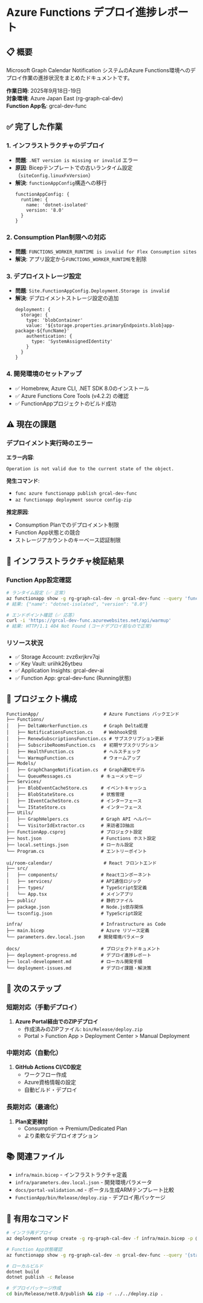 # Azure Functions デプロイ進捗レポート

## 📋 概要

Microsoft Graph Calendar Notification システムのAzure Functions環境へのデプロイ作業の進捗状況をまとめたドキュメントです。

**作業日時**: 2025年9月18日-19日  
**対象環境**: Azure Japan East (rg-graph-cal-dev)  
**Function App名**: grcal-dev-func

## ✅ 完了した作業

### 1. インフラストラクチャのデプロイ
- **問題**: `.NET version is missing or invalid` エラー
- **原因**: Bicepテンプレートでの古いランタイム設定（`siteConfig.linuxFxVersion`）
- **解決**: `functionAppConfig`構造への移行
  ```bicep
  functionAppConfig: {
    runtime: {
      name: 'dotnet-isolated'
      version: '8.0'
    }
  }
  ```

### 2. Consumption Plan制限への対応
- **問題**: `FUNCTIONS_WORKER_RUNTIME is invalid for Flex Consumption sites`
- **解決**: アプリ設定から`FUNCTIONS_WORKER_RUNTIME`を削除

### 3. デプロイストレージ設定
- **問題**: `Site.FunctionAppConfig.Deployment.Storage is invalid`
- **解決**: デプロイメントストレージ設定の追加
  ```bicep
  deployment: {
    storage: {
      type: 'blobContainer'
      value: '${storage.properties.primaryEndpoints.blob}app-package-${funcName}'
      authentication: {
        type: 'SystemAssignedIdentity'
      }
    }
  }
  ```

### 4. 開発環境のセットアップ
- ✅ Homebrew, Azure CLI, .NET SDK 8.0のインストール
- ✅ Azure Functions Core Tools (v4.2.2) の確認
- ✅ FunctionAppプロジェクトのビルド成功

## ⚠️ 現在の課題

### デプロイメント実行時のエラー
**エラー内容**: 
```
Operation is not valid due to the current state of the object.
```

**発生コマンド**:
- `func azure functionapp publish grcal-dev-func`
- `az functionapp deployment source config-zip`

**推定原因**:
- Consumption Planでのデプロイメント制限
- Function App状態との競合
- ストレージアカウントのキーベース認証制限

## 🎯 インフラストラクチャ検証結果

### Function App設定確認
```bash
# ランタイム設定（✅ 正常）
az functionapp show -g rg-graph-cal-dev -n grcal-dev-func --query 'functionAppConfig.runtime'
# 結果: {"name": "dotnet-isolated", "version": "8.0"}

# エンドポイント確認（✅ 応答）
curl -i 'https://grcal-dev-func.azurewebsites.net/api/warmup'
# 結果: HTTP/1.1 404 Not Found (コードデプロイ前なので正常)
```

### リソース状況
- ✅ Storage Account: zvz6xrjkrv7qi
- ✅ Key Vault: uriihk26ytbeu  
- ✅ Application Insights: grcal-dev-ai
- ✅ Function App: grcal-dev-func (Running状態)

## 📁 プロジェクト構成

```
FunctionApp/                        # Azure Functions バックエンド
├── Functions/
│   ├── DeltaWorkerFunction.cs      # Graph Delta処理
│   ├── NotificationsFunction.cs    # Webhook受信
│   ├── RenewSubscriptionsFunction.cs # サブスクリプション更新
│   ├── SubscribeRoomsFunction.cs   # 初期サブスクリプション
│   ├── HealthFunction.cs           # ヘルスチェック
│   └── WarmupFunction.cs           # ウォームアップ
├── Models/
│   ├── GraphChangeNotification.cs  # Graph通知モデル
│   └── QueueMessages.cs           # キューメッセージ
├── Services/
│   ├── BlobEventCacheStore.cs     # イベントキャッシュ
│   ├── BlobStateStore.cs          # 状態管理
│   ├── IEventCacheStore.cs        # インターフェース
│   └── IStateStore.cs             # インターフェース
├── Utils/
│   ├── GraphHelpers.cs            # Graph API ヘルパー
│   └── VisitorIdExtractor.cs      # 来訪者ID抽出
├── FunctionApp.csproj             # プロジェクト設定
├── host.json                      # Functions ホスト設定
├── local.settings.json            # ローカル設定
└── Program.cs                     # エントリーポイント

ui/room-calendar/                   # React フロントエンド
├── src/
│   ├── components/                # Reactコンポーネント
│   ├── services/                  # API通信ロジック
│   ├── types/                     # TypeScript型定義
│   └── App.tsx                    # メインアプリ
├── public/                        # 静的ファイル
├── package.json                   # Node.js依存関係
└── tsconfig.json                  # TypeScript設定

infra/                             # Infrastructure as Code
├── main.bicep                     # Azure リソース定義
└── parameters.dev.local.json     # 開発環境パラメータ

docs/                              # プロジェクトドキュメント
├── deployment-progress.md         # デプロイ進捗レポート
├── local-development.md           # ローカル開発手順
└── deployment-issues.md           # デプロイ課題・解決策
```

## 🔄 次のステップ

### 短期対応（手動デプロイ）
1. **Azure Portal経由でのZIPデプロイ**
   - 作成済みのZIPファイル: `bin/Release/deploy.zip`
   - Portal > Function App > Deployment Center > Manual Deployment

### 中期対応（自動化）
1. **GitHub Actions CI/CD設定**
   - ワークフロー作成
   - Azure資格情報の設定
   - 自動ビルド・デプロイ

### 長期対応（最適化）
1. **Plan変更検討**
   - Consumption → Premium/Dedicated Plan
   - より柔軟なデプロイオプション

## 📚 関連ファイル

- `infra/main.bicep` - インフラストラクチャ定義
- `infra/parameters.dev.local.json` - 開発環境パラメータ  
- `docs/portal-validation.md` - ポータル生成ARMテンプレート比較
- `FunctionApp/bin/Release/deploy.zip` - デプロイ用パッケージ

## 🔗 有用なコマンド

```bash
# インフラ再デプロイ
az deployment group create -g rg-graph-cal-dev -f infra/main.bicep -p @infra/parameters.dev.local.json

# Function App状態確認
az functionapp show -g rg-graph-cal-dev -n grcal-dev-func --query '{state:state,runtime:functionAppConfig.runtime}'

# ローカルビルド
dotnet build
dotnet publish -c Release

# デプロイパッケージ作成
cd bin/Release/net8.0/publish && zip -r ../../deploy.zip .
```